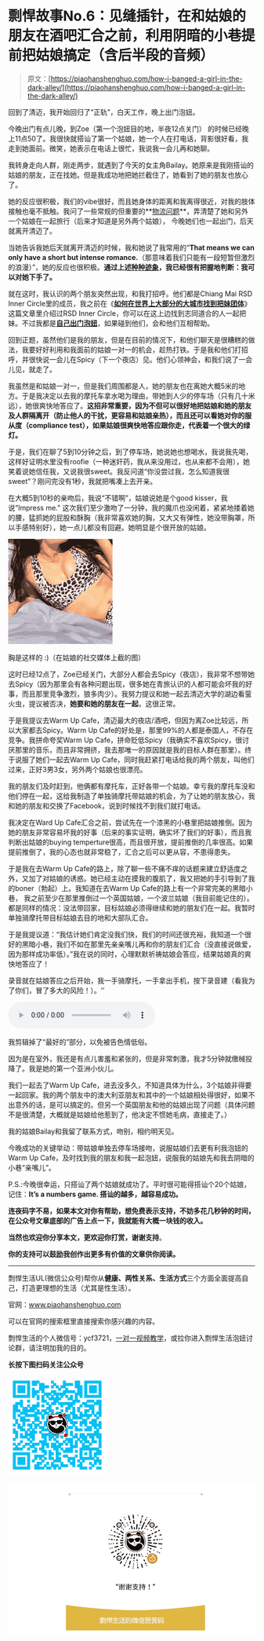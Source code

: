 # 剽悍故事No.6：见缝插针，在和姑娘的朋友在酒吧汇合之前，利用阴暗的小巷提前把姑娘搞定（含后半段的音频）

> 原文：[https://piaohanshenghuo.com/how-i-banged-a-girl-in-the-dark-alley/](https://piaohanshenghuo.com/how-i-banged-a-girl-in-the-dark-alley/)

回到了清迈，我开始回归了“正轨”，白天工作，晚上出门泡妞。

今晚出门有点儿晚，到Zoe（第一个泡妞目的地，半夜12点关门） 的时候已经晚上11点50了。我很快就搭讪了第一个姑娘，她一个人在打电话，背影很好看，我走到她面前。微笑，她表示在电话上很忙，我说我一会儿再和她聊。

我转身走向人群，刚走两步，就遇到了今天的女主角Bailay。她原来是我刚搭讪的姑娘的朋友，正在找她。但是我成功地把她拦截住了，她看到了她的朋友也放心了。

她的反应很积极，我们的vibe很好，而且她身体的距离和我离得很近，对我的肢体接触也毫不抵触。我问了一些常规的但重要的**[物流问题](https://www.piaohanshenghuo.com/the_key_of_pulling_logistics/)**，弄清楚了她和另外一个姑娘在一起旅行（后来才知道是另外两个姑娘）， 今晚她们也一起出门，后天就离开清迈了。

当她告诉我她后天就离开清迈的时候，我和她说了我常用的“**That means we can only have a short but intense romance.**（那意味着我们只能有一段短暂但激烈的浪漫）”，她的反应也很积极。**通过上述[种种迹象](https://www.piaohanshenghuo.com/signs-that-she-likes-you/)，我已经很有把握地判断：我可以对她下手了。**

就在这时，我认识的两个朋友突然出现，和我打招呼。他们都是Chiang Mai RSD Inner Circle里的成员，我之前在《**[如何在世界上大部分的大城市找到把妹团体](https://www.piaohanshenghuo.com/how-to-find-a-local-pickup-group/)**》这篇文章里介绍过RSD Inner Circle，你可以在这上边找到志同道合的人一起把妹。不过我都是[**自己出门泡妞**](https://www.piaohanshenghuo.com/how-to-go-out-alone/)，如果碰到他们，会和他们互相帮助。

回到正题，虽然他们是我的朋友，但是在目前的情况下，和他们聊天是很糟糕的做法，我要好好利用和我面前的姑娘一对一的机会，趁热打铁。于是我和他们打招呼，并很快说一会儿在Spicy（下一个夜店）见。他们心领神会，和我们说了一会儿见，就走了。

我虽然是和姑娘一对一，但是我们周围都是人，她的朋友也在离她大概5米的地方。于是我决定以去我的摩托车拿水喝为理由，带她到人少的停车场（只有几十米远），她很爽快地答应了。**这招非常重要，因为不但可以很好地把姑娘和她的朋友及人群隔离开（防止他人的干扰，更容易和姑娘亲热），而且还可以看她对你的服从度（compliance test），如果姑娘很爽快地答应跟你走，代表着一个很大的绿灯。**

于是，我们在聊了5到10分钟之后，到了停车场，她说她也想喝水，我说我先喝，这样好证明水里没有roofie（一种迷奸药，我从来没用过，也从来都不会用），她笑着说她信任我，又说我很sweet。我反问道“你没尝过我，怎么知道我很sweet”？刚问完没有1秒，我就把嘴凑上去开亲。

在大概5到10秒的亲吻后，我说“不错啊”，姑娘说她是个good kisser，我说”Impress me.” 这次我们至少激吻了一分钟，我的魔爪也没闲着，紧紧地搂着她的腰，猛抓她的屁股和酥胸（我非常喜欢她的胸，又大又有弹性，她没带胸罩，所以手感特别好），她一点儿都没有回避。她明显是个很开放的姑娘。

![](img/6aef38172e9dc46d96c2030eaafa3859.png)



胸是这样的 :)（在姑娘的社交媒体上截的图）

这时已经12点了，Zoe已经关门，大部分人都会去Spicy（夜店），我非常不想带她去Spicy（因为那里会有各种问题出现，很多她在青旅认识的人都可能会坏我的好事，而且那里竞争激烈，狼多肉少）。我努力提议和她一起去清迈大学的湖边看萤火虫，提议被否决，**她要和她的朋友在一起**，这很正常。

于是我提议去Warm Up Cafe，清迈最大的夜店/酒吧，但因为离Zoe比较远，所以大家都去Spicy。Warm Up Cafe的好处是，那里99%的人都是泰国人，不存在竞争。我拼命夸奖Warm Up Cafe，拼命贬低Spicy（我确实不喜欢Spicy，很讨厌那里的音乐，而且非常拥挤，我去那唯一的原因就是我的目标人群在那里）。终于说服了她们一起去Warm Up Cafe，同时我赶紧打电话给我的两个朋友，叫他们过来，正好3男3女，另外两个姑娘也很漂亮。

我的朋友们及时赶到，他俩都有摩托车，正好各带一个姑娘。幸亏我的摩托车没和他们停在一起，这给我制造了单独骑摩托带姑娘的机会，为了让她的朋友放心，我和她的朋友和交换了Facebook，说到时候找不到我们就打电话。

我决定在Ward Up Cafe汇合之前，尝试先在一个漆黑的小巷里把姑娘推倒。因为她的朋友非常容易坏我的好事（后来的事实证明，确实坏了我们的好事），而且我判断出姑娘的buying temperture很高，而且很开放，提前推倒的几率很高。如果提前推倒了，我的心态也就非常稳了，汇合之后可以更从容，不患得患失。

于是我在去Warm Up Cafe的路上，除了聊一些不痛不痒的话题来建立舒适度之外，又加了对姑娘的诱惑。她已经主动在摸我的腹肌了，我又把她的手引导到了我的boner（勃起）上。我知道在去Warm Up Cafe的路上有一个非常完美的黑暗小巷， 我之前至少在那里推倒过一个英国姑娘，一个波兰姑娘（我目前能记住的）。都是同样的情况：没法带回家，目标姑娘必须得继续和她的朋友们在一起。我暂时单独骑摩托带目标姑娘去目的地和大部队汇合。

于是我提议道：“我估计她们肯定没我们快，我们的时间还很充裕，我知道一个很好的黑暗小巷，我们不如在那里先亲亲嘴儿再和你的朋友们汇合（没直接说做爱，因为那样成功率低）。”我在说的同时，心理默默祈祷姑娘会答应，结果姑娘真的爽快地答应了！

录音就在姑娘答应之后开始，我一手骑摩托，一手拿出手机，按下录音建（看我为了你们，冒了多大的风险！）。‘’

<audio src="https://www.piaohanshenghuo.com/wp-content/uploads/2019/06/Bailey.mp3" controls="controls"></audio>

我剪辑掉了“最好的”部分，以免被告色情低俗。

因为是在室外，我还是有点儿害羞和紧张的，但是非常刺激，我才5分钟就缴械投降了。我是她的第一个亚洲小伙儿。

我们一起去了Warm Up Cafe，进去没多久，不知道具体为什么，3个姑娘非得要一起回家。我的两个朋友中的澳大利亚朋友和其中的一个姑娘相处得很好，如果不出意外的话，是可以搞定的。但另一个英国朋友和他的姑娘出现了问题（具体问题不是很清楚，大概就是姑娘给他惹到了，他决定不惯她毛病，直接走了。）

我的姑娘Bailay和我留了联系方式，吻别，相约明天见。

今晚成功的关键举动：带姑娘单独去停车场接吻，说服姑娘们去更有利我泡妞的Warm Up Cafe，及时找到我的朋友和我一起泡妞，说服我的姑娘先和我去阴暗的小巷“亲嘴儿”。

P.S.:今晚很幸运，只搭讪了两个姑娘就成功了。平时很可能得搭讪个20个姑娘，记住：**It’s a numbers game. 搭讪的越多，越容易成功。**

**连夜码字不易，如果本文对你有帮助，想免费表示支持，不妨多花几秒钟的时间，在公众号文章底部的广告上点一下，我就能有大概一块钱的收入。**

**当然也欢迎你分享本文，更欢迎你打赏，谢谢支持**。

**你的支持可以鼓励我创作出更多有价值的文章供你阅读。**

* * *

剽悍生活UL(微信公众号)帮你从**健康、两性关系、生活方式**三个方面全面提高自己，打造更理想的生活（尤其是性生活）。

官网：www.piaohanshenghuo.com

可以在官网的搜索框里直接搜索你感兴趣的内容。

剽悍生活的个人微信号：ycf3721，[一对一视频教学](https://www.piaohanshenghuo.com/1on1_coaching/)，或拉你进入剽悍生活泡妞讨论群，请注明加我的目的。

**长按下图扫码关注公众号**

![](img/f283aab34dffe75dd56c46ab47e6c49a.png)

![](img/48a213915b598d48c51d7cbc5ebeaa6c.png)